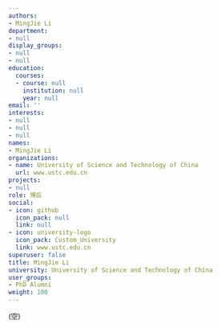 ```yaml
---
authors:
- MingJie Li
department:
- null
display_groups:
- null
- null
education:
  courses:
  - course: null
    institution: null
    year: null
email: ''
interests:
- null
- null
- null
names:
- MingJie Li
organizations:
- name: University of Science and Technology of China
  url: www.ustc.edu.cn
projects:
- null
role: 博后
social:
- icon: github
  icon_pack: null
  link: null
- icon: university-logo
  icon_pack: Custom_University
  link: www.ustc.edu.cn
superuser: false
title: MingJie Li
university: University of Science and Technology of China
user_groups:
- PhD Alumni
weight: 100
---
```


(空)

